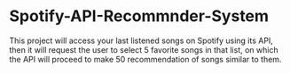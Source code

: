 # Spotify-API-Recommnder-System
This project will access your last listened songs on Spotify using its API, then it will request the user to select 5 favorite songs in that list, on which the API will proceed to make 50 recommendation of songs similar to them.

